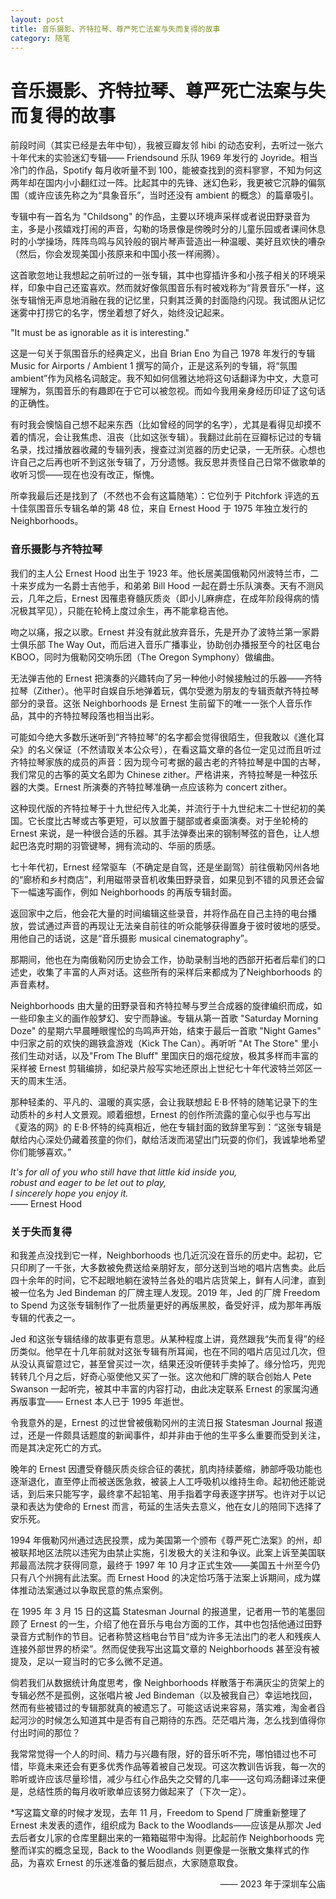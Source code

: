 ```yaml
---
layout: post
title: 音乐摄影、齐特拉琴、尊严死亡法案与失而复得的故事
category: 随笔
---
```


# 音乐摄影、齐特拉琴、尊严死亡法案与失而复得的故事

前段时间（其实已经是去年中旬），我被豆瓣友邻 hibi 的动态安利，去听过一张六十年代末的实验迷幻专辑—— Friendsound 乐队 1969 年发行的 Joyride。相当冷门的作品，Spotify 每月收听量不到 100，能被查找到的资料寥寥，不知为何这两年却在国内小小翻红过一阵。比起其中的先锋、迷幻色彩，我更被它沉静的偏氛围（或许应该先称之为“具象音乐”，当时还没有 ambient 的概念）的篇章吸引。

专辑中有一首名为 "Childsong" 的作品，主要以环境声采样或者说田野录音为主，多是小孩嬉戏打闹的声音，勾勒的场景像是傍晚时分的儿童乐园或者课间休息时的小学操场，阵阵鸟鸣与风铃般的钢片琴声营造出一种温暖、美好且欢快的嘈杂（然后，你会发现美国小孩原来和中国小孩一样闹腾）。

这首歌忽地让我想起之前听过的一张专辑，其中也穿插许多和小孩子相关的环境采样，印象中自己还蛮喜欢。然而就好像氛围音乐有时被戏称为“背景音乐”一样，这张专辑悄无声息地消融在我的记忆里，只剩其泛黄的封面隐约闪现。我试图从记忆迷雾中打捞它的名字，愣坐着想了好久，始终没记起来。

"It must be as ignorable as it is interesting." 

这是一句关于氛围音乐的经典定义，出自 Brian Eno 为自己 1978 年发行的专辑 Music for Airports / Ambient 1 撰写的简介，正是这系列的专辑，将“氛围 ambient”作为风格名词敲定。我不知如何信雅达地将这句话翻译为中文，大意可理解为，氛围音乐的有趣即在于它可以被忽视。而如今我用亲身经历印证了这句话的正确性。

有时我会懊恼自己想不起来东西（比如曾经的同学的名字），尤其是看得见却摸不着的情况，会让我焦虑、沮丧（比如这张专辑）。我翻过此前在豆瓣标记过的专辑名录，找过播放器收藏的专辑列表，搜查过浏览器的历史记录，一无所获。心想也许自己之后再也听不到这张专辑了，万分遗憾。我反思并责怪自己日常不做歌单的收听习惯——现在也没有改正，惭愧。

所幸我最后还是找到了（不然也不会有这篇随笔）：它位列于 Pitchfork 评选的五十佳氛围音乐专辑名单的第 48 位，来自 Ernest Hood 于 1975 年独立发行的 Neighborhoods。

### 音乐摄影与齐特拉琴

我们的主人公 Ernest Hood 出生于 1923 年。他长居美国俄勒冈州波特兰市，二十来岁成为一名爵士吉他手，和弟弟 Bill Hood 一起在爵士乐队演奏。天有不测风云，几年之后，Ernest 因罹患脊髓灰质炎（即小儿麻痹症，在成年阶段得病的情况极其罕见），只能在轮椅上度过余生，再不能拿稳吉他。

吻之以痛，报之以歌。Ernest 并没有就此放弃音乐，先是开办了波特兰第一家爵士俱乐部 The Way Out，而后进入音乐广播事业，协助创办播报至今的社区电台 KBOO，同时为俄勒冈交响乐团（The Oregon Symphony）做编曲。

无法弹吉他的 Ernest 把演奏的兴趣转向了另一种他小时候接触过的乐器——齐特拉琴（Zither）。他平时自娱自乐地弹着玩，偶尔受邀为朋友的专辑贡献齐特拉琴部分的录音。这张 Neighborhoods 是 Ernest 生前留下的唯一一张个人音乐作品，其中的齐特拉琴段落也相当出彩。

可能如今绝大多数乐迷听到“齐特拉琴”的名字都会觉得很陌生，但我敢以《進化耳朵》的名义保证（不然请取关本公众号），在看这篇文章的各位一定见过而且听过齐特拉琴家族的成员的声音：因为现今可考据的最古老的齐特拉琴是中国的古琴，我们常见的古筝的英文名即为 Chinese zither。严格讲来，齐特拉琴是一种弦乐器的大类。Ernest 所演奏的齐特拉琴准确一点应该称为 concert zither。

这种现代版的齐特拉琴于十九世纪传入北美，并流行于十九世纪末二十世纪初的美国。它长度比古琴或古筝更短，可以放置于腿部或者桌面演奏。对于坐轮椅的 Ernest 来说，是一种很合适的乐器。其手法弹奏出来的钢制琴弦的音色，让人想起巴洛克时期的羽管键琴，拥有流动的、华丽的质感。

七十年代初，Ernest 经常驱车（不确定是自驾，还是坐副驾）前往俄勒冈州各地的“廊桥和乡村商店”，利用磁带录音机收集田野录音，如果见到不错的风景还会留下一幅速写画作，例如 Neighborhoods 的再版专辑封面。

返回家中之后，他会花大量的时间编辑这些录音，并将作品在自己主持的电台播放，尝试通过声音的再现让无法亲自前往的听众能够获得置身于彼时彼地的感受。用他自己的话说，这是“音乐摄影 musical cinematography”。

那期间，他也在为南俄勒冈历史协会工作，协助录制当地的西部开拓者后辈们的口述史，收集了丰富的人声对话。这些所有的采样后来都成为了Neighborhoods 的声音素材。

Neighborhoods 由大量的田野录音和齐特拉琴与罗兰合成器的旋律编织而成，如一些印象主义的画作般梦幻、安宁而静谧。专辑从第一首歌 "Saturday Morning Doze" 的星期六早晨睡眼惺忪的鸟鸣声开始，结束于最后一首歌 "Night Games" 中归家之前的欢快的踢铁盒游戏（Kick The Can）。再听听 "At The Store" 里小孩们生动对话，以及"From The Bluff" 里国庆日的烟花绽放，极其多样而丰富的采样被 Ernest 剪辑编排，如纪录片般写实地还原出上世纪七十年代波特兰郊区一天的周末生活。

那种轻柔的、平凡的、温暖的真实感，会让我联想起 E·B·怀特的随笔记录下的生动质朴的乡村人文景观。顺着细想，Ernest 的创作所流露的童心似乎也与写出《夏洛的网》的 E·B·怀特的纯真相近，他在专辑封面的致辞里写到：“这张专辑是献给内心深处仍藏着孩童的你们，献给活泼而渴望出门玩耍的你们，我诚挚地希望你们能够喜欢。”

<i>It's for all of you who still have that little kid inside you, <br>
robust and eager to be let out to play,  <br>
I sincerely hope you enjoy it. <br></i>
—— Ernest Hood <br>

### 关于失而复得

和我差点没找到它一样，Neighborhoods 也几近沉没在音乐的历史中。起初，它只印刷了一千张，大多数被免费送给亲朋好友，部分送到当地的唱片店售卖。此后四十余年的时间，它不起眼地躺在波特兰各处的唱片店货架上，鲜有人问津，直到被一位名为 Jed Bindeman 的厂牌主理人发现。2019 年，Jed 的厂牌 Freedom to Spend 为这张专辑制作了一批质量更好的再版黑胶，备受好评，成为那年再版专辑的代表之一。

Jed 和这张专辑结缘的故事更有意思。从某种程度上讲，竟然跟我“失而复得”的经历类似。他早在十几年前就对这张专辑有所耳闻，也在不同的唱片店见过几次，但从没认真留意过它，甚至曾买过一次，结果还没听便转手卖掉了。缘分恰巧，兜兜转转几个月之后，好奇心驱使他又买了一张。这次他和厂牌的联合创始人 Pete Swanson 一起听完，被其中丰富的内容打动，由此决定联系 Ernest 的家属沟通再版事宜—— Ernest 本人已于 1995 年逝世。

令我意外的是，Ernest 的过世曾被俄勒冈州的主流日报 Statesman Journal 报道过，还是一件颇具话题度的新闻事件，却并非由于他的生平多么重要而受到关注，而是其决定死亡的方式。

晚年的 Ernest 因遭受脊髓灰质炎综合征的袭扰，肌肉持续萎缩，肺部呼吸功能也逐渐退化，直至停止而被送医急救，被装上人工呼吸机以维持生命。起初他还能说话，到后来只能写字，最终拿不起铅笔、用手指着字母表逐字拼写。也许对于以记录和表达为使命的 Ernest 而言，苟延的生活失去意义，他在女儿的陪同下选择了安乐死。

1994 年俄勒冈州通过选民投票，成为美国第一个颁布《尊严死亡法案》的州，却被联邦地区法院以违宪为由禁止实施，引发极大的关注和争议。此案上诉至美国联邦最高法院才获得同意，最终于 1997 年 10 月才正式生效——美国五十州至今仍只有八个州拥有此法案。而 Ernest Hood 的决定恰巧落于法案上诉期间，成为媒体推动法案通过以争取民意的焦点案例。

在 1995 年 3 月 15 日的这篇 Statesman Journal 的报道里，记者用一节的笔墨回顾了 Ernest 的一生，介绍了他在音乐与电台方面的工作，其中也包括他通过田野录音方式制作的节目。记者称赞这档电台节目“成为许多无法出门的老人和残疾人连接外部世界的桥梁”。然而促使我写出这篇文章的 Neighborhoods 甚至没有被提及，足以一窥当时的它多么微不足道。

倘若我们从数据统计角度思考，像 Neighborhoods 样散落于布满灰尘的货架上的专辑必然不是孤例，这张唱片被 Jed Bindeman（以及被我自己）幸运地找回，然而有些被错过的专辑那就真的被遗忘了。可能这话说来容易，落实难，淘金者舀起河沙的时候怎么知道其中是否有自己期待的东西。茫茫唱片海，怎么找到值得你付出时间的那位？

我常常觉得一个人的时间、精力与兴趣有限，好的音乐听不完，哪怕错过也不可惜，毕竟未来还会有更多优秀作品等着被自己发现。可这次教训告诉我，每一次的聆听或许应该尽量珍惜，减少与红心作品失之交臂的几率——这句鸡汤翻译过来便是，总结性质的每月收听歌单应该努力做起来了（下次一定）。

\*写这篇文章的时候才发现，去年 11 月，Freedom to Spend 厂牌重新整理了 Ernest 未发表的遗作，组织成为 Back to the Woodlands——应该是从那次 Jed 去后者女儿家的仓库里翻出来的一箱箱磁带中淘得。比起前作 Neighborhoods 完整而详实的概念呈现，Back to the Woodlands 则更像是一张散文集样式的作品，为喜欢 Ernest 的乐迷准备的餐后甜点，大家随意取食。

<p align="right">—— 2023 年于深圳车公庙</p>
